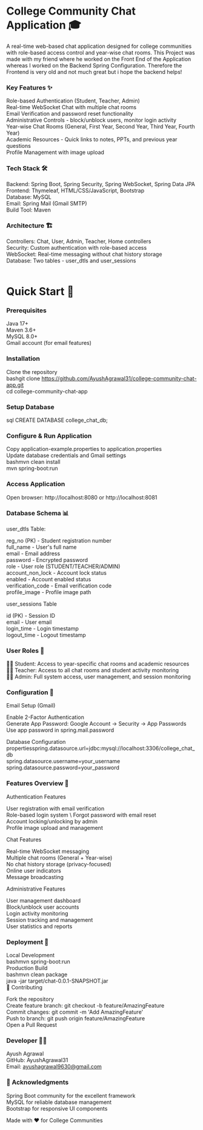 # College Community Chat Application 🎓

A real-time web-based chat application designed for college communities with role-based access control and year-wise chat rooms. 
This Project was made with my friend where he worked on the Front End of the Application whereas I worked on the Backend Spring Configuration.
Therefore the Frontend is very old and not much great but i hope the backend helps!

### Key Features ✨ 

Role-based Authentication (Student, Teacher, Admin) \
Real-time WebSocket Chat with multiple chat rooms \
Email Verification and password reset functionality \
Administrative Controls - block/unblock users, monitor login activity \
Year-wise Chat Rooms (General, First Year, Second Year, Third Year, Fourth Year) \
Academic Resources - Quick links to notes, PPTs, and previous year questions \
Profile Management with image upload 

### Tech Stack 🛠️ 

Backend: Spring Boot, Spring Security, Spring WebSocket, Spring Data JPA \
Frontend: Thymeleaf, HTML/CSS/JavaScript, Bootstrap \
Database: MySQL \
Email: Spring Mail (Gmail SMTP) \
Build Tool: Maven 

### Architecture 🏗️ 

Controllers: Chat, User, Admin, Teacher, Home controllers \
Security: Custom authentication with role-based access \
WebSocket: Real-time messaging without chat history storage \
Database: Two tables - user_dtls and user_sessions 
<br>
<br>
# Quick Start 🚀 

### Prerequisites

Java 17+ \
Maven 3.6+ \
MySQL 8.0+ \
Gmail account (for email features) 

### Installation

Clone the repository \
bashgit clone https://github.com/AyushAgrawal31/college-community-chat-app.git \
cd college-community-chat-app

### Setup Database

sql CREATE DATABASE college_chat_db; 

### Configure & Run Application

Copy application-example.properties to application.properties \
Update database credentials and Gmail settings \
bashmvn clean install \
mvn spring-boot:run 

### Access Application

Open browser: http://localhost:8080 or http://localhost:8081

### Database Schema 📊

user_dtls Table: 

reg_no (PK) - Student registration number \
full_name - User's full name \
email - Email address \
password - Encrypted password \
role - User role (STUDENT/TEACHER/ADMIN) \
account_non_lock - Account lock status \
enabled - Account enabled status \
verification_code - Email verification code \
profile_image - Profile image path 

user_sessions Table

id (PK) - Session ID \
email - User email \
login_time - Login timestamp \
logout_time - Logout timestamp

### User Roles 👥 

👨‍🎓 Student: Access to year-specific chat rooms and academic resources \
👨‍🏫 Teacher: Access to all chat rooms and student activity monitoring \
👨‍💼 Admin: Full system access, user management, and session monitoring

### Configuration 🔧

Email Setup (Gmail)

Enable 2-Factor Authentication \
Generate App Password: Google Account → Security → App Passwords \
Use app password in spring.mail.password

Database Configuration \
propertiesspring.datasource.url=jdbc:mysql://localhost:3306/college_chat_db \
spring.datasource.username=your_username \
spring.datasource.password=your_password 


### Features Overview 🎯 

Authentication Features

User registration with email verification \
Role-based login system \ 
Forgot password with email reset \
Account locking/unlocking by admin \
Profile image upload and management 

Chat Features

Real-time WebSocket messaging \
Multiple chat rooms (General + Year-wise) \
No chat history storage (privacy-focused) \
Online user indicators \
Message broadcasting

Administrative Features

User management dashboard \
Block/unblock user accounts \
Login activity monitoring \
Session tracking and management \
User statistics and reports

### Deployment 🚀 

Local Development \
bashmvn spring-boot:run \
Production Build \
bashmvn clean package \
java -jar target/chat-0.0.1-SNAPSHOT.jar \
🤝 Contributing

Fork the repository \
Create feature branch: git checkout -b feature/AmazingFeature \
Commit changes: git commit -m 'Add AmazingFeature' \
Push to branch: git push origin feature/AmazingFeature \
Open a Pull Request


### Developer 👨‍💻 
Ayush Agrawal \
GitHub: AyushAgrawal31 \
Email: ayushagrawal9630@gmail.com 

### 🙏 Acknowledgments 
Spring Boot community for the excellent framework \
MySQL for reliable database management \
Bootstrap for responsive UI components

Made with ❤️ for College Communities
